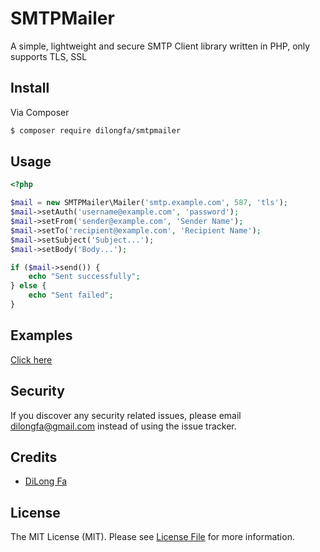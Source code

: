 # SMTPMailer
A simple, lightweight and secure SMTP Client library written in PHP, only supports TLS, SSL

## Install

Via Composer

``` bash
$ composer require dilongfa/smtpmailer
```

## Usage
``` php
<?php

$mail = new SMTPMailer\Mailer('smtp.example.com', 587, 'tls');
$mail->setAuth('username@example.com', 'password');
$mail->setFrom('sender@example.com', 'Sender Name');
$mail->setTo('recipient@example.com', 'Recipient Name');
$mail->setSubject('Subject...');
$mail->setBody('Body...');

if ($mail->send()) {
    echo "Sent successfully";
} else {
    echo "Sent failed";
}
```
## Examples
[Click here](examples)

## Security
If you discover any security related issues, please email dilongfa@gmail.com instead of using the issue tracker.

## Credits
- [DiLong Fa][link-author]

## License
The MIT License (MIT). Please see [License File](LICENSE.md) for more information.

[link-packagist]: https://packagist.org/packages/dilongfa/smtpmailer
[link-downloads]: https://packagist.org/packages/dilongfa/smtpmailer
[link-author]: https://github.com/dilongfa
